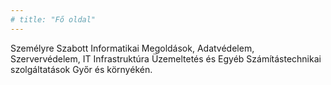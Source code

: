 ```yaml
---
# title: "Fő oldal"
---
```


Személyre Szabott Informatikai Megoldások, Adatvédelem, Szervervédelem, IT Infrastruktúra Üzemeltetés és Egyéb Számítástechnikai szolgáltatások Győr és környékén.

<!-- Rendszergazda szolgáltatás és Kiberbiztonság kis- és középvállalkozások részére Győrben és környékén.

Rendszergazda, Etikus Hacker, Go Fejlesztő

Személyre Szabott és Költséghatékony Rendszergazda Szolgáltatást vállalkozása számára Győr és környékén.
 
Kis- és Közepes méretű vállalkozások részére Informatikai Rendszergazda szolgáltatás nyújtása.

Informatikai Rendszergazda szolgáltatás nyújtása Kis- és Közepes méretű vállalkozások részére.

Informatika & Rendszergazda Szolgáltatások.

Győrben és vonzáskörzetében működő kis- és középvállalkozások, valamint szervezetek és önkormányzatok számára informatikai rendszerüzemeltetés és rendszergazda szolgáltatás.

Széleskörű és cégre szabható informatikai szolgáltatások, jól működő és költséghatékony informatikai háttér biztosítása.

Rendszergazda szolgáltatás, rendszerüzemeltetés kis- és középvállalatoknak Győr és környékén.

Egyedi igényekre szabott, biztonságos és hatékony informatikai megoldások kis- és középvállalkozások számára. -->